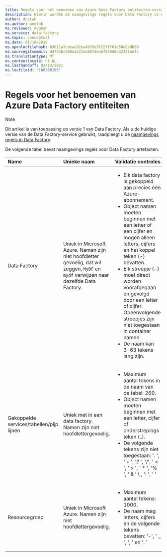 ```yaml
---
title: Regels voor het benoemen van Azure Data Factory entiteiten-versie 1
description: Hierin worden de naamgevings regels voor Data Factory v1-entiteiten beschreven.
author: dcstwh
ms.author: weetok
ms.reviewer: maghan
ms.service: data-factory
ms.topic: conceptual
ms.date: 01/10/2018
ms.openlocfilehash: 83621a7ceeae32ea4b55e3f22fff61d50e8cdb60
ms.sourcegitcommit: d4734bc680ea221ea80fdea67859d6d32241aefc
ms.translationtype: MT
ms.contentlocale: nl-NL
ms.lasthandoff: 02/14/2021
ms.locfileid: "100380165"
---
```

# <a name="rules-for-naming-azure-data-factory-entities"></a>Regels voor het benoemen van Azure Data Factory entiteiten
> [!NOTE]
> Dit artikel is van toepassing op versie 1 van Data Factory. Als u de huidige versie van de Data Factory-service gebruikt, raadpleegt u de [naamgevings regels in Data Factory](../naming-rules.md).

De volgende tabel bevat naamgevings regels voor Data Factory artefacten.

| Name | Unieke naam | Validatie controles |
|:--- |:--- |:--- |
| Data Factory |Uniek in Microsoft Azure. Namen zijn niet hoofdletter gevoelig, dat wil zeggen, `MyDF` en `mydf` verwijzen naar dezelfde Data Factory. |<ul><li>Elk data factory is gekoppeld aan precies één Azure-abonnement.</li><li>Object namen moeten beginnen met een letter of een cijfer en mogen alleen letters, cijfers en het koppel teken (-) bevatten.</li><li>Elk streepje (-) moet direct worden voorafgegaan en gevolgd door een letter of cijfer. Opeenvolgende streepjes zijn niet toegestaan in container namen.</li><li>De naam kan 3-63 tekens lang zijn.</li></ul> |
| Gekoppelde services/tabellen/pijp lijnen |Uniek met in een data factory. Namen zijn niet hoofdlettergevoelig. |<ul><li>Maximum aantal tekens in de naam van de tabel: 260.</li><li>Object namen moeten beginnen met een letter, cijfer of onderstrepings teken (_).</li><li>De volgende tekens zijn niet toegestaan: '. ', ' + ', '? ', '/', ' < ', ' > ', ' * ', '% ', ' & ' \\ , ': ', ' '</li></ul> |
| Resourcegroep |Uniek in Microsoft Azure. Namen zijn niet hoofdlettergevoelig. |<ul><li>Maximum aantal tekens: 1000.</li><li>De naam mag letters, cijfers en de volgende tekens bevatten: '-', ' _ ', ', ' en '. '</li></ul> |


